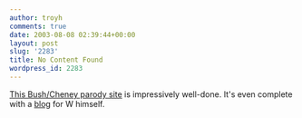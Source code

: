 ```yaml
---
author: troyh
comments: true
date: 2003-08-08 02:39:44+00:00
layout: post
slug: '2283'
title: No Content Found
wordpress_id: 2283
---
```


[This Bush/Cheney parody site](http://www.gwbush04.com/) is impressively well-done. It's even complete with a [blog](http://potus.blogspot.com/) for W himself.
